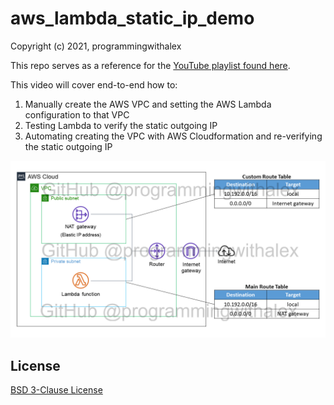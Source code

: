 # aws_lambda_static_ip_demo

Copyright (c) 2021, programmingwithalex

This repo serves as a reference for the [YouTube playlist found here](https://www.youtube.com/watch?v=m4diiuHP-vM&list=PL0dOL8Z7pG3KSWxlDYibg0OyMb60BIHgr&index=1).

This video will cover end-to-end how to:

1. Manually create the AWS VPC and setting the AWS Lambda configuration to that VPC
2. Testing Lambda to verify the static outgoing IP
3. Automating creating the VPC with AWS Cloudformation and re-verifying the static outgoing IP

![aws lambda static ip diagram](images/aws_static_ip_complex_watermark.png)

## License

[BSD 3-Clause License](https://github.com/programmingwithalex/aws-lambda-static-ip-demo/blob/main/LICENSE)
